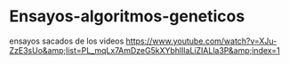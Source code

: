# Ensayos-algoritmos-geneticos
ensayos sacados de los videos https://www.youtube.com/watch?v=XJu-ZzE3sUo&amp;list=PL_mqLx7AmDzeG5kXYbhllIaLiZIALla3P&amp;index=1
